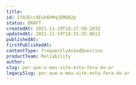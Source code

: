 ```yaml
---
title: 
id: 1fAJEcc9Evk6hMqJEMDH2p
status: DRAFT
createdAt: 2021-11-19T18:27:50.203Z
updatedAt: 2021-11-19T18:31:35.061Z
publishedAt: 
firstPublishedAt: 
contentType: frequentlyAskedQuestion
productTeam: Reliability
author: 
slug: por-que-o-meu-site-esta-fora-do-ar
legacySlug: por-que-o-meu-site-esta-fora-do-ar
---
```



